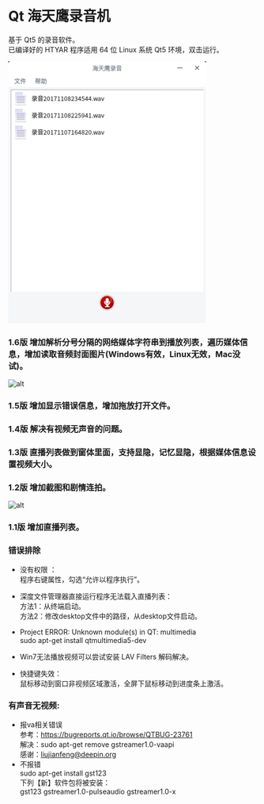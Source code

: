 # Qt 海天鹰录音机
基于 Qt5 的录音软件。  
已编译好的 HTYAR 程序适用 64 位 Linux 系统 Qt5 环境，双击运行。  

![alt](preview.jpg)  

### 1.6版 增加解析分号分隔的网络媒体字符串到播放列表，遍历媒体信息，增加读取音频封面图片(Windows有效，Linux无效，Mac没试)。
![alt](music_cover.jpg)  
### 1.5版 增加显示错误信息，增加拖放打开文件。
### 1.4版 解决有视频无声音的问题。
### 1.3版 直播列表做到窗体里面，支持显隐，记忆显隐，根据媒体信息设置视频大小。
### 1.2版 增加截图和剧情连拍。
![alt](summary.jpg)  

### 1.1版 增加直播列表。

### 错误排除
* 没有权限 ：  
程序右键属性，勾选“允许以程序执行”。  
  
* 深度文件管理器直接运行程序无法载入直播列表：  
方法1：从终端启动。  
方法2：修改desktop文件中的路径，从desktop文件启动。  
  
* Project ERROR: Unknown module(s) in QT: multimedia  
sudo apt-get install qtmultimedia5-dev  

* Win7无法播放视频可以尝试安装 LAV Filters 解码解决。

* 快捷键失效：  
鼠标移动到窗口非视频区域激活，全屏下鼠标移动到进度条上激活。

### 有声音无视频:  
* 报va相关错误  
参考：https://bugreports.qt.io/browse/QTBUG-23761  
解决：sudo apt-get remove gstreamer1.0-vaapi  
感谢：liujianfeng@deepin.org
* 不报错  
sudo apt-get install gst123  
下列【新】软件包将被安装：  
gst123 gstreamer1.0-pulseaudio gstreamer1.0-x